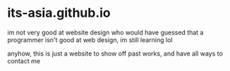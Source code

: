 # its-asia.github.io

im not very good at website design
who would have guessed that a programmer isn't good at web design, im still learning lol

anyhow, this is just a website to show off past works, and have all ways to contact me
